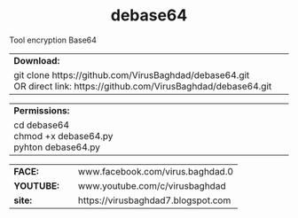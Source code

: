 <html>
<body>
<h1 align="center">debase64</h1>
 <p> Tool encryption Base64 </p>

<table border="0" cellpadding="2" cellspacing="5" width="100%">
  <tr>
    <td class="main3" width="890px"><b>Download:</b></td>
  </tr>
  <tr>
    <td class="main">
      git clone https://github.com/VirusBaghdad/debase64.git <br/>
      OR direct link: https://github.com/VirusBaghdad/debase64.git
    </td>
  </tr>
</table>
<table border="0" cellpadding="2" cellspacing="5" width="100%">
  <tr>
    <td class="main3" width="890px"><b>Permissions:</b></td>
  </tr>
  <tr>
    <td class="main">
      cd debase64 <br/>
      chmod +x debase64.py <br/>
      pyhton debase64.py
    </td>
  </tr>
</table>

<table border="0" cellpadding="0" cellspacing="2" width="100%">

  </tr>
  <tr>
    <td width="100px" class="main2"><b>FACE:</b></td><td>www.facebook.com/virus.baghdad.0 </td>
  </tr>
  <tr>
    <td width="100px" class="main2"><b>YOUTUBE:</b></td><td>www.youtube.com/c/virusbaghdad</td>
  </tr>
  <tr>
    <td width="100px" class="main2"><b>site:</b></td><td>https://virusbaghdad7.blogspot.com</td>
  </tr>
</table>



</body>

</html>
